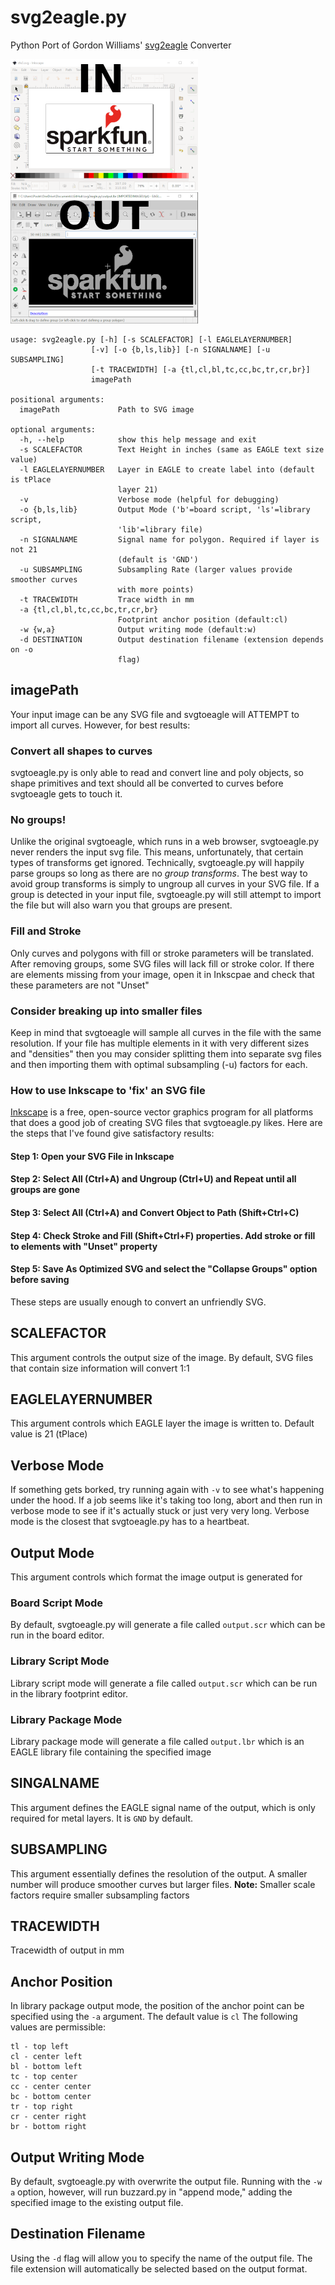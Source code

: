 # svg2eagle.py
Python Port of Gordon Williams' [svg2eagle](https://github.com/gfwilliams/svgtoeagle) Converter

![sample_in](https://github.com/sparkfunX/svg2eagle.py/raw/master/sample_in.PNG)![sample_out](https://github.com/sparkfunX/svg2eagle.py/raw/master/sample_out.PNG)

```
usage: svg2eagle.py [-h] [-s SCALEFACTOR] [-l EAGLELAYERNUMBER]
                  [-v] [-o {b,ls,lib}] [-n SIGNALNAME] [-u SUBSAMPLING]
                  [-t TRACEWIDTH] [-a {tl,cl,bl,tc,cc,bc,tr,cr,br}]
                  imagePath

positional arguments:
  imagePath             Path to SVG image

optional arguments:
  -h, --help            show this help message and exit
  -s SCALEFACTOR        Text Height in inches (same as EAGLE text size value)
  -l EAGLELAYERNUMBER   Layer in EAGLE to create label into (default is tPlace
                        layer 21)
  -v                    Verbose mode (helpful for debugging)
  -o {b,ls,lib}         Output Mode ('b'=board script, 'ls'=library script,
                        'lib'=library file)
  -n SIGNALNAME         Signal name for polygon. Required if layer is not 21
                        (default is 'GND')
  -u SUBSAMPLING        Subsampling Rate (larger values provide smoother curves 
                        with more points)
  -t TRACEWIDTH         Trace width in mm
  -a {tl,cl,bl,tc,cc,bc,tr,cr,br}
                        Footprint anchor position (default:cl)
  -w {w,a}              Output writing mode (default:w)
  -d DESTINATION        Output destination filename (extension depends on -o
                        flag)                
  ```
  
  ## imagePath
  
  Your input image can be any SVG file and svgtoeagle will ATTEMPT to import all curves. However, for best results: 
  
  ### Convert all shapes to curves
  
  svgtoeagle.py is only able to read and convert line and poly objects, so shape primitives and text should all be converted to curves before svgtoeagle gets to touch it.
  
  ### No groups!
  
  Unlike the original svgtoeagle, which runs in a web browser, svgtoeagle.py never renders the input svg file. This means, unfortunately, that certain types of transforms get ignored. Technically, svgtoeagle.py will happily parse groups so long as there are no *group transforms*. The best way to avoid group transforms is simply to ungroup all curves in your SVG file. If a group is detected in your input file, svgtoeagle.py will still attempt to import the file but will also warn you that groups are present.
  
  ### Fill and Stroke
  
  Only curves and polygons with fill or stroke parameters will be translated. After removing groups, some SVG files will lack fill or stroke color. If there are elements missing from your image, open it in Inkscpae and check that these parameters are not "Unset"  
  
  ### Consider breaking up into smaller files
  
  Keep in mind that svgtoeagle will sample all curves in the file with the same resolution. If your file has multiple elements in it with very different sizes and "densities" then you may consider splitting them into separate svg files and then importing them with optimal subsampling (-u) factors for each. 
  
  ### How to use Inkscape to 'fix' an SVG file
  
  [Inkscape](https://inkscape.org/) is a free, open-source vector graphics program for all platforms that does a good job of creating SVG files that svgtoeagle.py likes. Here are the steps that I've found give satisfactory results:
  
  #### Step 1: Open your SVG File in Inkscape
  #### Step 2: Select All (Ctrl+A) and Ungroup (Ctrl+U) and Repeat until all groups are gone
  #### Step 3: Select All (Ctrl+A) and Convert Object to Path (Shift+Ctrl+C)
  #### Step 4: Check Stroke and Fill (Shift+Ctrl+F) properties. Add stroke or fill to elements with "Unset" property
  #### Step 5: Save As Optimized SVG and select the "Collapse Groups" option before saving
 
 These steps are usually enough to convert an unfriendly SVG.
  
  ## SCALEFACTOR
  
  This argument controls the output size of the image. By default, SVG files that contain size information will convert 1:1
  
  ## EAGLELAYERNUMBER
  
  This argument controls which EAGLE layer the image is written to. Default value is 21 (tPlace)

  ## Verbose Mode
  
  If something gets borked, try running again with `-v` to see what's happening under the hood. If a job seems like it's taking too long, abort and then run in verbose mode to see if it's actually stuck or just very very long. Verbose mode is the closest that svgtoeagle.py has to a heartbeat. 
  
  ## Output Mode
  
  This argument controls which format the image output is generated for
  
  ### Board Script Mode
  
  By default, svgtoeagle.py will generate a file called `output.scr` which can be run in the board editor.
  
  ### Library Script Mode
  
  Library script mode will generate a file called `output.scr` which can be run in the library footprint editor.
  
  ### Library Package Mode
  
  Library package mode will generate a file called `output.lbr` which is an EAGLE library file containing the specified image
  
  ## SINGALNAME
  
  This argument defines the EAGLE signal name of the output, which is only required for metal layers. It is `GND` by default.
  
  ## SUBSAMPLING
  
  This argument essentially defines the resolution of the output. A smaller number will produce smoother curves but larger files. 
  **Note:**  Smaller scale factors require smaller subsampling factors
  
  ## TRACEWIDTH

  Tracewidth of output in mm
  
  ## Anchor Position
  
  In library package output mode, the position of the anchor point can be specified using the `-a` argument. The default value is `cl`
  The following values are permissible:
  
  ```
  tl - top left
  cl - center left
  bl - bottom left
  tc - top center
  cc - center center
  bc - bottom center
  tr - top right
  cr - center right
  br - bottom right
  ```
  
  ## Output Writing Mode

  By default, svgtoeagle.py with overwrite the output file. Running with the `-w a` option, however, will run buzzard.py in "append mode," 
  adding the specified image to the existing output file.
  
  ## Destination Filename
  
  Using the `-d` flag will allow you to specify the name of the output file. The file extension will automatically be selected based on
  the output format.
